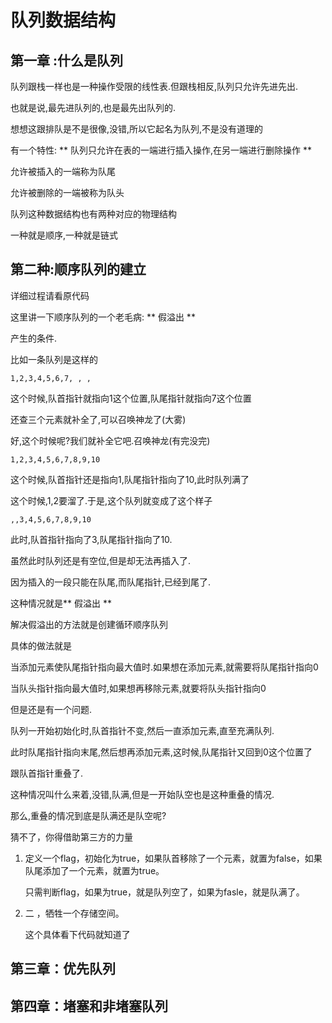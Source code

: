 # 队列数据结构

## 第一章 :什么是队列

队列跟栈一样也是一种操作受限的线性表.但跟栈相反,队列只允许先进先出.

也就是说,最先进队列的,也是最先出队列的.

想想这跟排队是不是很像,没错,所以它起名为队列,不是没有道理的

有一个特性: ** 队列只允许在表的一端进行插入操作,在另一端进行删除操作 **

允许被插入的一端称为队尾

允许被删除的一端被称为队头

队列这种数据结构也有两种对应的物理结构

一种就是顺序,一种就是链式

## 第二种:顺序队列的建立

详细过程请看原代码

这里讲一下顺序队列的一个老毛病:   ** 假溢出 **

产生的条件.

比如一条队列是这样的

`1,2,3,4,5,6,7, , ,`

这个时候,队首指针就指向1这个位置,队尾指针就指向7这个位置

还查三个元素就补全了,可以召唤神龙了(大雾)

好,这个时候呢?我们就补全它吧.召唤神龙(有完没完)

`1,2,3,4,5,6,7,8,9,10 `

这个时候,队首指针还是指向1,队尾指针指向了10,此时队列满了

这个时候,1,2要溜了.于是,这个队列就变成了这个样子

`,,3,4,5,6,7,8,9,10`

此时,队首指针指向了3,队尾指针指向了10.

虽然此时队列还是有空位,但是却无法再插入了.

因为插入的一段只能在队尾,而队尾指针,已经到尾了.

这种情况就是** 假溢出 **

解决假溢出的方法就是创建循环顺序队列

具体的做法就是

当添加元素使队尾指针指向最大值时.如果想在添加元素,就需要将队尾指针指向0

当队头指针指向最大值时,如果想再移除元素,就要将队头指针指向0

但是还是有一个问题.

队列一开始初始化时,队首指针不变,然后一直添加元素,直至充满队列.

此时队尾指针指向末尾,然后想再添加元素,这时候,队尾指针又回到0这个位置了

跟队首指针重叠了.

这种情况叫什么来着,没错,队满,但是一开始队空也是这种重叠的情况.

那么,重叠的情况到底是队满还是队空呢?

猜不了，你得借助第三方的力量

1. 定义一个flag，初始化为true，如果队首移除了一个元素，就置为false，如果队尾添加了一个元素，就置为true。

   只需判断flag，如果为true，就是队列空了，如果为fasle，就是队满了。

2. 二 ，牺牲一个存储空间。

   这个具体看下代码就知道了


## 第三章：优先队列





## 第四章：堵塞和非堵塞队列












